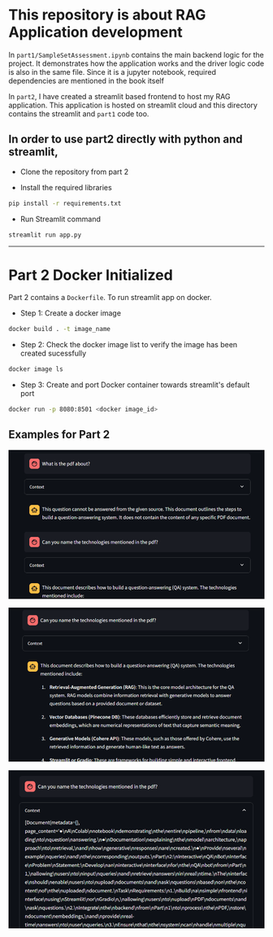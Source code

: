 # This repository is about RAG Application development

In `part1/SampleSetAssessment.ipynb` contains the main backend logic for the project. 
It demonstrates how the application works and the driver logic code is also in the same file. Since it is a jupyter notebook, required dependencies are mentioned in the book itself

In `part2`, I have created a streamlit based frontend to host my RAG application. This application is hosted on streamlit cloud and this directory contains the streamlit and `part1` code too.

## In order to use part2 directly with python and streamlit,

* Clone the repository from part 2

* Install the required libraries

```bash
pip install -r requirements.txt
```
* Run Streamlit command

```bash
streamlit run app.py
```

---
# Part 2 Docker Initialized
Part 2 contains a `Dockerfile`. To run streamlit app on docker.

* Step 1: Create a docker image
```bash
docker build . -t image_name
```
* Step 2: Check the docker image list to verify the image has been created sucessfully
```bash
docker image ls
```
* Step 3: Create and port Docker container towards streamlit's default port

```bash
docker run -p 8080:8501 <docker image_id>
```



## Examples for Part 2

![Part 2 Example 1](assests/image.png)

![Part 2 Example 2](assests/image-1.png)

![Part 2 Example 3](assests/image-2.png)